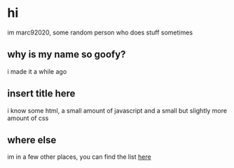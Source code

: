 # hi
im marc92020, some random person who does stuff sometimes
## why is my name so goofy?
i made it a while ago
## insert title here
i know some html, a small amount of javascript and a small but slightly more amount of css
## where else
im in a few other places, you can find the list [here](https://marc92020.github.io/super-duper-journey/)
<!--
**Marc92020/Marc92020** is a ✨ _special_ ✨ repository because its `README.md` (this file) appears on your GitHub profile.

Here are some ideas to get you started:
- 🔭 I’m currently working on ...
- 🌱 I’m currently learning ...
- 👯 I’m looking to collaborate on ...
- 🤔 I’m looking for help with ...
- 💬 Ask me about ...
- 📫 How to reach me: ...
- 😄 Pronouns: ...
- ⚡ Fun fact: ...
-->
